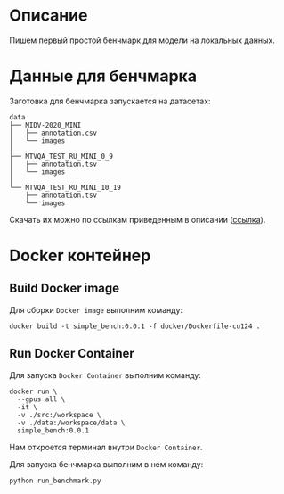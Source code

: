 # Описание

Пишем первый простой бенчмарк для модели на локальных данных.

# Данные для бенчмарка

Заготовка для бенчмарка запускается на датасетах:
```
data
├── MIDV-2020_MINI
│   ├── annotation.csv
│   └── images
│
├── MTVQA_TEST_RU_MINI_0_9
│   ├── annotation.tsv
│   └── images
│
└── MTVQA_TEST_RU_MINI_10_19
    ├── annotation.tsv
    └── images
```

Скачать их можно по ссылкам приведенным в описании ([ссылка](https://github.com/VLLM-VQA-benchmark-pipelines/wiki/blob/main/projects/tasks/5.%20Готово/Подготовка%20тестовых%20мини%20датасетов.md)).

# Docker контейнер

## Build Docker image

Для сборки `Docker image` выполним команду:
```
docker build -t simple_bench:0.0.1 -f docker/Dockerfile-cu124 .
```

## Run Docker Container

Для запуска `Docker Container` выполним команду:
```
docker run \
  --gpus all \
  -it \
  -v ./src:/workspace \
  -v ./data:/workspace/data \
  simple_bench:0.0.1
```

Нам откроется терминал внутри `Docker Container`.

Для запуска бенчмарка выполним в нем команду:
```
python run_benchmark.py
```

